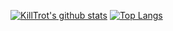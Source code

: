 [![KillTrot's github stats](https://github-readme-stats.vercel.app/api?username=KillTrot&count_private=true&show_icons=true&theme=radical&hide_title=true)](https://github.com/anuraghazra/github-readme-stats)
[![Top Langs](https://github-readme-stats.vercel.app/api/top-langs/?username=KillTrot&count_private=true&show_icons=true&theme=radical&layout=compact)](https://github.com/anuraghazra/github-readme-stats)

<!--
**KillTrot/KillTrot** is a ✨ _special_ ✨ repository because its `README.md` (this file) appears on your GitHub profile.

Here are some ideas to get you started:

- 🔭 I’m currently working on ...
- 🌱 I’m currently learning ...
- 👯 I’m looking to collaborate on ...
- 🤔 I’m looking for help with ...
- 💬 Ask me about ...
- 📫 How to reach me: ...
- 😄 Pronouns: ...
- ⚡ Fun fact: ...
-->
